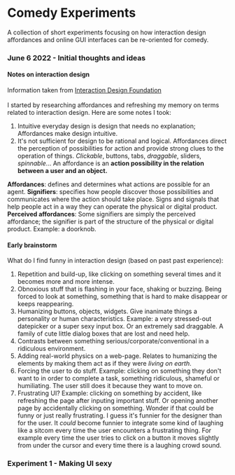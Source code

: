 # Comedy Experiments
A collection of short experiments focusing on how interaction design affordances and online GUI interfaces can be re-oriented for comedy.


### June 6 2022 - Initial thoughts and ideas
#### Notes on interaction design
Information taken from [Interaction Design Foundation](https://www.interaction-design.org/)
</br>
</br>
I started by researching affordances and refreshing my memory on terms related to interaction design. Here are some notes I took:
1. Intuitive everyday design is design that needs no explanation; Affordances make design intuitive.
2. It's not sufficient for design to be rational and logical. Affordances direct the perception of possibilities for action and provide strong clues to the operation of things. *Clickable*, buttons, tabs, *draggable*, sliders, *spinnable*...
An affordance is an **action possibility in the relation between a user and an object.**

**Affordances**: defines and determines what actions are possible for an agent.
**Signifiers**: specifies how people discover those possibilities and communicates where the action should take place. Signs and signals that help people act in a way they can operate the physical or digital product.
**Perceived affordances**: Some signifiers are simply the perceived affordance; the signifier is part of the structure of the physical or digital product. Example: a doorknob.  

#### Early brainstorm
What do I find funny in interaction design (based on past past experience):
1. Repetition and build-up, like clicking on something several times and it becomes more and more intense.
2. Obnoxious stuff that is flashing in your face, shaking or buzzing. Being forced to look at something, something that is hard to make disappear or keeps reappearing.
3. Humanizing buttons, objects, widgets. Give inanimate things a personality or human characteristics. Example: a very stressed-out datepicker or a super sexy input box. Or an extremely sad draggable. A family of cute little dialog boxes that are lost and need help.
4. Contrasts between something serious/corporate/conventional in a ridiculous environment.
5. Adding real-world physics on a web-page. Relates to humanizing the elements by making them act as if they were *living on earth*.
6. Forcing the user to do stuff. Example: clicking on something they don't want to in order to complete a task, something ridiculous, shameful or humiliating. The user still does it because they want to move on.
7. Frustrating UI? Example: clicking on something by accident, like refreshing the page after inputing important stuff. Or opening another page by accidentally clicking on something. Wonder if that could be funny or just really frustrating. I guess it's funnier for the designer than for the user. It *could* become funnier to integrate some kind of laughing like a sitcom every time the user encounters a frustrating thing. For example every time the user tries to click on a button it moves slightly from under the cursor and every time there is a laughing crowd sound.  

### Experiment 1 - Making UI sexy
